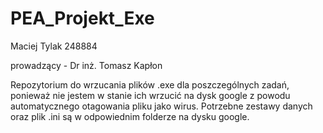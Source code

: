 # PEA_Projekt_Exe

Maciej Tylak 248884

prowadzący - Dr inż. Tomasz Kapłon

Repozytorium do wrzucania plików .exe dla poszczególnych zadań, ponieważ nie jestem w stanie ich wrzucić na dysk google z powodu automatycznego otagowania pliku jako wirus. Potrzebne zestawy danych oraz plik .ini są w odpowiednim folderze na dysku google.
